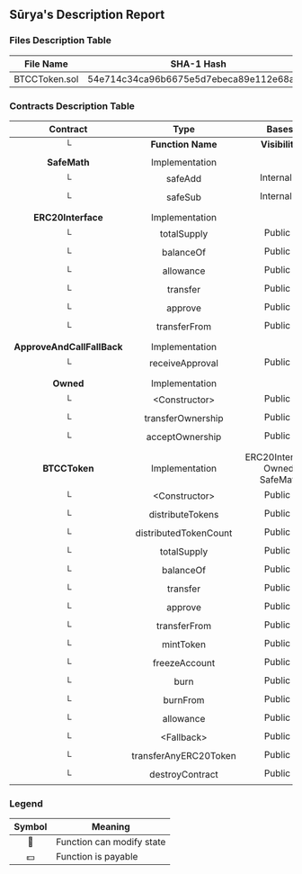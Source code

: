 ## Sūrya's Description Report

### Files Description Table


|  File Name  |  SHA-1 Hash  |
|-------------|--------------|
| BTCCToken.sol | 54e714c34ca96b6675e5d7ebeca89e112e68a22f |


### Contracts Description Table


|  Contract  |         Type        |       Bases      |                  |                 |
|:----------:|:-------------------:|:----------------:|:----------------:|:---------------:|
|     └      |  **Function Name**  |  **Visibility**  |  **Mutability**  |  **Modifiers**  |
||||||
| **SafeMath** | Implementation |  |||
| └ | safeAdd | Internal 🔒 |   | |
| └ | safeSub | Internal 🔒 |   | |
||||||
| **ERC20Interface** | Implementation |  |||
| └ | totalSupply | Public ❗️ |   |NO❗️ |
| └ | balanceOf | Public ❗️ |   |NO❗️ |
| └ | allowance | Public ❗️ |   |NO❗️ |
| └ | transfer | Public ❗️ | 🛑  |NO❗️ |
| └ | approve | Public ❗️ | 🛑  |NO❗️ |
| └ | transferFrom | Public ❗️ | 🛑  |NO❗️ |
||||||
| **ApproveAndCallFallBack** | Implementation |  |||
| └ | receiveApproval | Public ❗️ | 🛑  |NO❗️ |
||||||
| **Owned** | Implementation |  |||
| └ | \<Constructor\> | Public ❗️ | 🛑  | |
| └ | transferOwnership | Public ❗️ | 🛑  | onlyOwner |
| └ | acceptOwnership | Public ❗️ | 🛑  |NO❗️ |
||||||
| **BTCCToken** | Implementation | ERC20Interface, Owned, SafeMath |||
| └ | \<Constructor\> | Public ❗️ | 🛑  | |
| └ | distributeTokens | Public ❗️ | 🛑  | onlyOwner |
| └ | distributedTokenCount | Public ❗️ |   | onlyOwner |
| └ | totalSupply | Public ❗️ |   |NO❗️ |
| └ | balanceOf | Public ❗️ |   |NO❗️ |
| └ | transfer | Public ❗️ | 🛑  |NO❗️ |
| └ | approve | Public ❗️ | 🛑  |NO❗️ |
| └ | transferFrom | Public ❗️ | 🛑  |NO❗️ |
| └ | mintToken | Public ❗️ | 🛑  | onlyOwner |
| └ | freezeAccount | Public ❗️ | 🛑  | onlyOwner |
| └ | burn | Public ❗️ | 🛑  |NO❗️ |
| └ | burnFrom | Public ❗️ | 🛑  |NO❗️ |
| └ | allowance | Public ❗️ |   |NO❗️ |
| └ | \<Fallback\> | Public ❗️ |  💵 |NO❗️ |
| └ | transferAnyERC20Token | Public ❗️ | 🛑  | onlyOwner |
| └ | destroyContract | Public ❗️ | 🛑  | onlyOwner |


### Legend

|  Symbol  |  Meaning  |
|:--------:|-----------|
|    🛑    | Function can modify state |
|    💵    | Function is payable |
